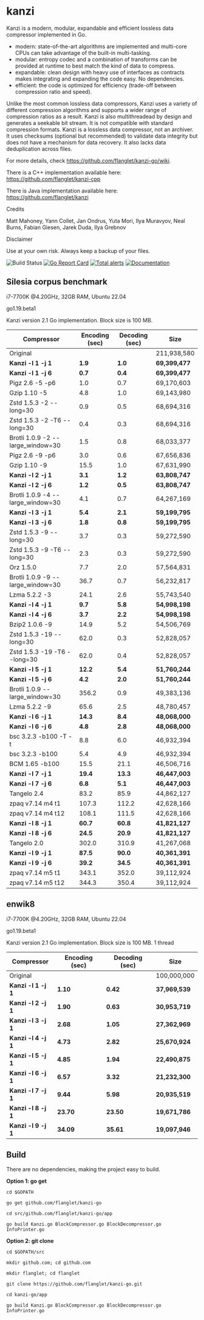 kanzi
=====


Kanzi is a modern, modular, expandable and efficient lossless data compressor implemented in Go.

* modern: state-of-the-art algorithms are implemented and multi-core CPUs can take advantage of the built-in multi-tasking.
* modular: entropy codec and a combination of transforms can be provided at runtime to best match the kind of data to compress.
* expandable: clean design with heavy use of interfaces as contracts makes integrating and expanding the code easy. No dependencies.
* efficient: the code is optimized for efficiency (trade-off between compression ratio and speed).

Unlike the most common lossless data compressors, Kanzi uses a variety of different compression algorithms and supports a wider range of compression ratios as a result. Kanzi is also multithreadead by design and generates a seekable bit stream. It is not compatible with standard compression formats. Kanzi is a lossless data compressor, not an archiver. It uses checksums (optional but recommended) to validate data integrity but does not have a mechanism for data recovery. It also lacks data deduplication across files.

For more details, check https://github.com/flanglet/kanzi-go/wiki.

There is a C++ implementation available here: https://github.com/flanglet/kanzi-cpp

There is Java implementation available here: https://github.com/flanglet/kanzi


Credits

Matt Mahoney,
Yann Collet,
Jan Ondrus,
Yuta Mori,
Ilya Muravyov,
Neal Burns,
Fabian Giesen,
Jarek Duda,
Ilya Grebnov

Disclaimer

Use at your own risk. Always keep a backup of your files.


![Build Status](https://github.com/flanglet/kanzi-go/actions/workflows/go.yml/badge.svg)
[![Go Report Card](https://goreportcard.com/badge/github.com/flanglet/kanzi-go)](https://goreportcard.com/badge/github.com/flanglet/kanzi-go)
[![Total alerts](https://img.shields.io/lgtm/alerts/g/flanglet/kanzi-go.svg?logo=lgtm&logoWidth=18)](https://lgtm.com/projects/g/flanglet/kanzi-go/alerts/)
[![Documentation](https://godoc.org/github.com/flanglet/kanzi-go?status.svg)](http://godoc.org/github.com/flanglet/kanzi-go)


Silesia corpus benchmark
-------------------------

i7-7700K @4.20GHz, 32GB RAM, Ubuntu 22.04

go1.19.beta1

Kanzi version 2.1 Go implementation. Block size is 100 MB. 


|        Compressor               | Encoding (sec)  | Decoding (sec)  |    Size          |
|---------------------------------|-----------------|-----------------|------------------|
|Original     	                  |                 |                 |   211,938,580    |
|**Kanzi -l 1 -j 1**              |    	 **1.9**    |     **1.0**     |  **69,399,477**  |
|**Kanzi -l 1 -j 6**              |      **0.7**    |     **0.4**     |  **69,399,477**  |
|Pigz 2.6 -5 -p6                  |        1.0      |       0.7       |    69,170,603    |
|Gzip 1.10 -5                     |        4.8      |       1.0       |    69,143,980    |
|Zstd 1.5.3 -2 --long=30          |        0.9      |       0.5       |    68,694,316    |
|Zstd 1.5.3 -2 -T6 --long=30      |        0.4      |       0.3       |    68,694,316    |
|Brotli 1.0.9 -2 --large_window=30|        1.5      |       0.8       |    68,033,377    |
|Pigz 2.6 -9 -p6                  |        3.0      |       0.6       |    67,656,836    |
|Gzip 1.10 -9                     |       15.5      |       1.0       |    67,631,990    |
|**Kanzi -l 2 -j 1**              |      **3.1**    |     **1.2**     |  **63,808,747**  |
|**Kanzi -l 2 -j 6**              |      **1.2**    |     **0.5**     |  **63,808,747**  |
|Brotli 1.0.9 -4 --large_window=30|        4.1      |       0.7       |    64,267,169    |
|**Kanzi -l 3 -j 1**              |      **5.4**    |     **2.1**     |  **59,199,795**  |
|**Kanzi -l 3 -j 6**              |      **1.8**    |     **0.8**     |  **59,199,795**  |
|Zstd 1.5.3 -9 --long=30          |        3.7      |       0.3       |    59,272,590    |
|Zstd 1.5.3 -9 -T6 --long=30      |        2.3      |       0.3       |    59,272,590    |
|Orz 1.5.0                        |        7.7      |       2.0       |    57,564,831    |
|Brotli 1.0.9 -9 --large_window=30|       36.7      |       0.7       |    56,232,817    |
|Lzma 5.2.2 -3	                  |       24.1	    |       2.6       |    55,743,540    |
|**Kanzi -l 4 -j 1**              |      **9.7**    |     **5.8**     |  **54,998,198**  |
|**Kanzi -l 4 -j 6**              |      **3.7**    |     **2.2**     |  **54,998,198**  |
|Bzip2 1.0.6 -9	                  |       14.9      |       5.2       |    54,506,769    |
|Zstd 1.5.3 -19 --long=30         |       62.0      |       0.3       |    52,828,057    |
|Zstd 1.5.3 -19	-T6 --long=30     |       62.0      |       0.4       |    52,828,057    |
|**Kanzi -l 5 -j 1**              |     **12.2**    |     **5.4**     |  **51,760,244**  |
|**Kanzi -l 5 -j 6**              |      **4.2**    |     **2.0**     |  **51,760,244**  |
|Brotli 1.0.9 --large_window=30   |      356.2	    |       0.9       |    49,383,136    |
|Lzma 5.2.2 -9                    |       65.6	    |       2.5       |    48,780,457    |
|**Kanzi -l 6 -j 1**              |     **14.3**    |     **8.4**     |  **48,068,000**  |
|**Kanzi -l 6 -j 6**              |      **4.8**    |     **2.8**     |  **48,068,000**  |
|bsc 3.2.3 -b100 -T -t            |        8.8      |       6.0       |    46,932,394    |
|bsc 3.2.3 -b100                  |        5.4      |       4.9       |    46,932,394    |
|BCM 1.65 -b100                   |       15.5      |      21.1       |    46,506,716    |
|**Kanzi -l 7 -j 1**              |     **19.4**    |    **13.3**     |  **46,447,003**  |
|**Kanzi -l 7 -j 6**              |      **6.8**    |     **5.1**     |  **46,447,003**  |
|Tangelo 2.4                      |       83.2      |      85.9       |    44,862,127    |
|zpaq v7.14 m4 t1                 |      107.3	    |     112.2       |    42,628,166    |
|zpaq v7.14 m4 t12                |      108.1	    |     111.5       |    42,628,166    |
|**Kanzi -l 8 -j 1**              |     **60.7**    |    **60.8**     |  **41,821,127**  |
|**Kanzi -l 8 -j 6**              |     **24.5**    |    **20.9**     |  **41,821,127**  |
|Tangelo 2.0                      |      302.0      |     310.9       |    41,267,068    |
|**Kanzi -l 9 -j 1**              |     **87.5**    |    **90.0**     |  **40,361,391**  |
|**Kanzi -l 9 -j 6**              |     **39.2**    |    **34.5**     |  **40,361,391**  |
|zpaq v7.14 m5 t1                 |      343.1	    |     352.0       |    39,112,924    |
|zpaq v7.14 m5 t12                |	     344.3	    |     350.4       |    39,112,924    |



enwik8
-------

i7-7700K @4.20GHz, 32GB RAM, Ubuntu 22.04

go1.19.beta1

Kanzi version 2.1 Go implementation. Block size is 100 MB. 1 thread


|        Compressor           | Encoding (sec)  | Decoding (sec)  |    Size          |
|-----------------------------|-----------------|-----------------|------------------|
|Original     	              |                 |                 |   100,000,000    |
|**Kanzi -l 1 -j 1**          |     **1.10**    |    **0.42**     |  **37,969,539**  |
|**Kanzi -l 2 -j 1**          |     **1.90**    |    **0.63**     |  **30,953,719**  |
|**Kanzi -l 3 -j 1**          |     **2.68**    |    **1.05**     |  **27,362,969**  |
|**Kanzi -l 4 -j 1**          |	    **4.73**    |    **2.82**     |  **25,670,924**  |
|**Kanzi -l 5 -j 1**          |	    **4.85**    |    **1.94**     |  **22,490,875**  |
|**Kanzi -l 6 -j 1**          |	    **6.57**    |    **3.32**     |  **21,232,300**  |
|**Kanzi -l 7 -j 1**          |	    **9.44**    |    **5.98**     |  **20,935,519**  |
|**Kanzi -l 8 -j 1**          |	   **23.70**    |   **23.50**     |  **19,671,786**  |
|**Kanzi -l 9 -j 1**          |	   **34.09**    |   **35.61**     |  **19,097,946**  |


Build
-----

There are no dependencies, making the project easy to build.

**Option 1: go get** 

~~~
cd $GOPATH

go get github.com/flanglet/kanzi-go

cd src/github.com/flanglet/kanzi-go/app

go build Kanzi.go BlockCompressor.go BlockDecompressor.go InfoPrinter.go
~~~



**Option 2: git clone** 

~~~
cd $GOPATH/src

mkdir github.com; cd github.com

mkdir flanglet; cd flanglet

git clone https://github.com/flanglet/kanzi-go.git

cd kanzi-go/app

go build Kanzi.go BlockCompressor.go BlockDecompressor.go InfoPrinter.go
~~~
